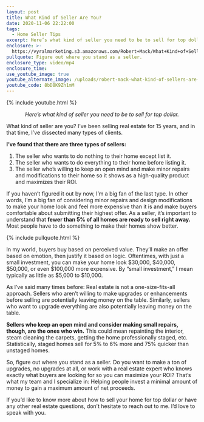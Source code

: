 ```yaml
---
layout: post
title: What Kind of Seller Are You?
date: 2020-11-06 22:22:00
tags:
  - Home Seller Tips
excerpt: Here’s what kind of seller you need to be to sell for top dollar.
enclosure: >-
  https://vyralmarketing.s3.amazonaws.com/Robert+Mack/What+Kind+of+Seller+Are+You_.mp4
pullquote: Figure out where you stand as a seller.
enclosure_type: video/mp4
enclosure_time:
use_youtube_image: true
youtube_alternate_image: /uploads/robert-mack-what-kind-of-sellers-are-you-yt.jpg
youtube_code: 8bD8K9Zh1mM
---
```


{% include youtube.html %}

<p style="text-align:center"><em>Here’s what kind of seller you need to be to sell for top dollar.</em></p>

What kind of seller are you? I’ve been selling real estate for 15 years, and in that time, I’ve dissected many types of clients.&nbsp;

**I’ve found that there are three types of sellers:**

1. The seller who wants to do nothing to their home except list it.&nbsp;
2. The seller who wants to do everything to their home before listing it.
3. The seller who’s willing to keep an open mind and make minor repairs and modifications to their home so it shows as a high-quality product and maximizes their ROI.

If you haven’t figured it out by now, I’m a big fan of the last type. In other words, I’m a big fan of considering minor repairs and design modifications to make your home look and feel more expensive than it is and make buyers comfortable about submitting their highest offer. As a seller, it’s important to understand that **fewer than 5% of all homes are ready to sell right away.** Most people have to do something to make their homes show better.&nbsp;

{% include pullquote.html %}

In my world, buyers buy based on perceived value. They’ll make an offer based on emotion, then justify it based on logic. Oftentimes, with just a small investment, you can make your home look $30,000, $40,000, $50,000, or even $100,000 more expensive. By “small investment,” I mean typically as little as $5,000 to $10,000.&nbsp;

As I’ve said many times before: Real estate is not a one-size-fits-all approach. Sellers who aren’t willing to make upgrades or enhancements before selling are potentially leaving money on the table. Similarly, sellers who want to upgrade everything are also potentially leaving money on the table.&nbsp;

**Sellers who keep an open mind and consider making small repairs, though, are the ones who win.** This could mean repainting the interior, steam cleaning the carpets, getting the home professionally staged, etc. Statistically, staged homes sell for 5% to 6% more and 75% quicker than unstaged homes.&nbsp;

So, figure out where you stand as a seller. Do you want to make a ton of upgrades, no upgrades at all, or work with a real estate expert who knows exactly what buyers are looking for so you can maximize your ROI? That’s what my team and I specialize in: Helping people invest a minimal amount of money to gain a maximum amount of net proceeds.&nbsp;

If you’d like to know more about how to sell your home for top dollar or have any other real estate questions, don’t hesitate to reach out to me. I’d love to speak with you.